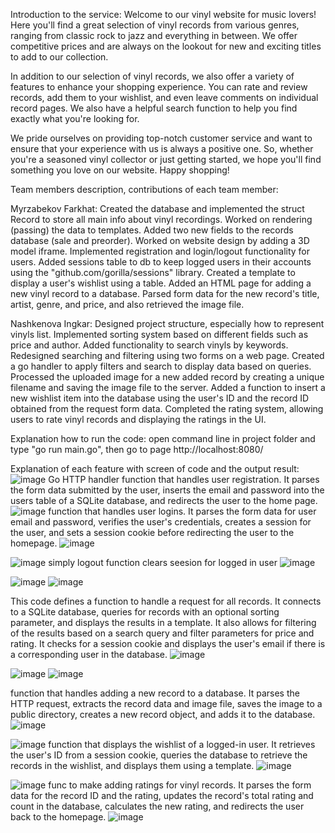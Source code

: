 Introduction to the service:
Welcome to our vinyl website for music lovers! Here you'll find a great selection of vinyl records from various genres, ranging from classic rock to jazz and everything in between. We offer competitive prices and are always on the lookout for new and exciting titles to add to our collection.

In addition to our selection of vinyl records, we also offer a variety of features to enhance your shopping experience. You can rate and review records, add them to your wishlist, and even leave comments on individual record pages. We also have a helpful search function to help you find exactly what you're looking for.

We pride ourselves on providing top-notch customer service and want to ensure that your experience with us is always a positive one. So, whether you're a seasoned vinyl collector or just getting started, we hope you'll find something you love on our website. Happy shopping!

Team members description, contributions of each team member:

Myrzabekov Farkhat:
Created the database and implemented the struct Record to store all main info about vinyl recordings.
Worked on rendering (passing) the data to templates.
Added two new fields to the records database (sale and preorder).
Worked on website design by adding a 3D model iframe.
Implemented registration and login/logout functionality for users.
Added sessions table to db to keep logged users in their accounts using the "github.com/gorilla/sessions" library.
Created a template to display a user's wishlist using a table.
Added an HTML page for adding a new vinyl record to a database.
Parsed form data for the new record's title, artist, genre, and price, and also retrieved the image file.


Nashkenova Ingkar:
Designed project structure, especially how to represent vinyls list.
Implemented sorting system based on different fields such as price and author.
Added functionality to search vinyls by keywords.
Redesigned searching and filtering using two forms on a web page.
Created a go handler to apply filters and search to display data based on queries.
Processed the uploaded image for a new added record by creating a unique filename and saving the image file to the server.
Added a function to insert a new wishlist item into the database using the user's ID and the record ID obtained from the request form data.
Completed the rating system, allowing users to rate vinyl records and displaying the ratings in the UI.


Explanation how to run the code:
open command line in project folder and type "go run main.go", then go to page http://localhost:8080/

Explanation of each feature with screen of code and the output result:
![image](https://user-images.githubusercontent.com/91084290/226188179-a7365ec0-6cc9-4ffb-acc0-992bc89048fb.png)
Go HTTP handler function that handles user registration. It parses the form data submitted by the user, inserts the email and password into the users table of a SQLite database, and redirects the user to the home page.
![image](https://user-images.githubusercontent.com/91084290/226188345-e07fca6b-923a-4682-90f7-f6ce0b222fd0.png)
function that handles user logins. It parses the form data for user email and password, verifies the user's credentials, creates a session for the user, and sets a session cookie before redirecting the user to the homepage.
![image](https://user-images.githubusercontent.com/91084290/226188861-17a3aeff-c215-4fa8-bec2-13ba8ce671ff.png)


![image](https://user-images.githubusercontent.com/91084290/226188413-99a4be18-f0b6-4b39-9345-d0e5e08d94aa.png)
simply logout function clears seesion for logged in user
![image](https://user-images.githubusercontent.com/91084290/226188893-b36409ea-e181-4a4e-992b-0cb66421b994.png)

![image](https://user-images.githubusercontent.com/91084290/226188604-8d78b5bc-6b34-4c12-bafb-1cbc0d105ce9.png)
![image](https://user-images.githubusercontent.com/91084290/226188616-a4921a02-da07-4323-970e-9be38f895891.png)

This code defines a function to handle a request for all records. It connects to a SQLite database, queries for records with an optional sorting parameter, and displays the results in a template. It also allows for filtering of the results based on a search query and filter parameters for price and rating. It checks for a session cookie and displays the user's email if there is a corresponding user in the database.
![image](https://user-images.githubusercontent.com/91084290/226188913-b93b2bad-2639-4490-b095-89f2c56393e9.png)



![image](https://user-images.githubusercontent.com/91084290/226188707-298250ff-4519-405d-bea7-260a90338e57.png)
![image](https://user-images.githubusercontent.com/91084290/226188720-c31523b5-b000-42e4-914a-83f0446b3a79.png)

function that handles adding a new record to a database. It parses the HTTP request, extracts the record data and image file, saves the image to a public directory, creates a new record object, and adds it to the database. 
![image](https://user-images.githubusercontent.com/91084290/226188930-3624a632-99dc-462e-8364-96109d545236.png)



![image](https://user-images.githubusercontent.com/91084290/226188801-4afe37fd-4bf5-4425-a605-78dcb764ef57.png)
function that displays the wishlist of a logged-in user. It retrieves the user's ID from a session cookie, queries the database to retrieve the records in the wishlist, and displays them using a template.
![image](https://user-images.githubusercontent.com/91084290/226188950-34fea145-88f8-4d7a-83bb-70627cb2a5e7.png)

![image](https://user-images.githubusercontent.com/91084290/226189136-18bfbaf6-f0ac-4fcc-8ba0-94fe9d0d5fb6.png)
func to make adding ratings for vinyl records. It parses the form data for the record ID and the rating, updates the record's total rating and count in the database, calculates the new rating, and redirects the user back to the homepage.
![image](https://user-images.githubusercontent.com/91084290/226189186-627a58be-bda5-48e0-9915-82c34c69ff24.png)





